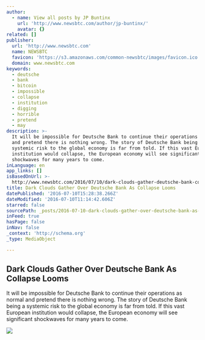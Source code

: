```yaml
---
author:
  - name: View all posts by JP Buntinx
    url: 'http://www.newsbtc.com/author/jp-buntinx/'
    avatar: {}
related: []
publisher:
  url: 'http://www.newsbtc.com'
  name: NEWSBTC
  favicon: 'https://s3.amazonaws.com/common-newsbtc/images/favicon.ico'
  domain: www.newsbtc.com
keywords:
  - deutsche
  - bank
  - bitcoin
  - impossible
  - collapse
  - institution
  - digging
  - horrible
  - pretend
  - may
description: >-
  It will be impossible for Deutsche Bank to continue their operations as normal
  and pretend there is nothing wrong. The story of Deutsche Bank being a
  systemic risk to the global economy is far from told. If this vast European
  institution would collapse, the European economy will see significant
  shockwaves for many years to come.
inLanguage: en
app_links: []
isBasedOnUrl: >-
  http://www.newsbtc.com/2016/07/10/dark-clouds-gather-deutsche-bank-collapse-looms/
title: Dark Clouds Gather Over Deutsche Bank As Collapse Looms
datePublished: '2016-07-10T15:28:38.266Z'
dateModified: '2016-07-10T11:14:42.606Z'
starred: false
sourcePath: _posts/2016-07-10-dark-clouds-gather-over-deutsche-bank-as-collapse-looms.md
inFeed: true
hasPage: false
inNav: false
_context: 'http://schema.org'
_type: MediaObject

---
```

<article style=""><h1>Dark Clouds Gather Over Deutsche Bank As Collapse Looms</h1><p>It will be impossible for Deutsche Bank to continue their operations as normal and pretend there is nothing wrong. The story of Deutsche Bank being a systemic risk to the global economy is far from told. If this vast European institution would collapse, the European economy will see significant shockwaves for many years to come.</p><img src="http://s3.amazonaws.com/main-newsbtc-images/2016/07/10104402/shutterstock_352566386.jpg" /></article>
